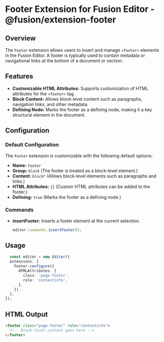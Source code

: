 # Footer Extension for Fusion Editor - @fusion/extension-footer

## Overview

The `Footer` extension allows users to insert and manage `<footer>` elements in the Fusion Editor. A footer is typically used to contain metadata or navigational links at the bottom of a document or section.

## Features

- **Customizable HTML Attributes:** Supports customization of HTML attributes for the `<footer>` tag.
- **Block Content:** Allows block-level content such as paragraphs, navigation links, and other metadata.
- **Defining Node:** Marks the footer as a defining node, making it a key structural element in the document.

## Configuration

### Default Configuration

The `Footer` extension is customizable with the following default options:

- **Name:** `footer`
- **Group:** `block` (The footer is treated as a block-level element.)
- **Content:** `block*` (Allows block-level elements such as paragraphs and links.)
- **HTML Attributes:** `{}` (Custom HTML attributes can be added to the footer.)
- **Defining:** `true` (Marks the footer as a defining node.)

### Commands

- **insertFooter:** Inserts a footer element at the current selection.
  ```typescript
  editor.commands.insertFooter();
  ```

## Usage
```typescript
  const editor = new Editor({
  extensions: [
    Footer.configure({
      HTMLAttributes: {
        class: 'page-footer',
        role: 'contentinfo',
      },
    }),
  ],
});
```

## HTML Output
```html
<footer class="page-footer" role="contentinfo">
  <!-- Block-level content goes here -->
</footer>
```
